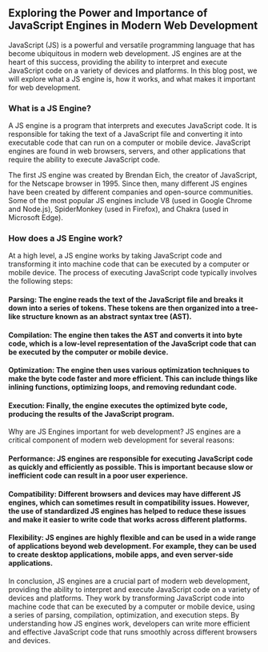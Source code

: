 ## Exploring the Power and Importance of JavaScript Engines in Modern Web Development

JavaScript (JS) is a powerful and versatile programming language that has become ubiquitous in modern web development. JS engines are at the heart of this success, providing the ability to interpret and execute JavaScript code on a variety of devices and platforms. In this blog post, we will explore what a JS engine is, how it works, and what makes it important for web development.

### What is a JS Engine?
A JS engine is a program that interprets and executes JavaScript code. It is responsible for taking the text of a JavaScript file and converting it into executable code that can run on a computer or mobile device. JavaScript engines are found in web browsers, servers, and other applications that require the ability to execute JavaScript code.

The first JS engine was created by Brendan Eich, the creator of JavaScript, for the Netscape browser in 1995. Since then, many different JS engines have been created by different companies and open-source communities. Some of the most popular JS engines include V8 (used in Google Chrome and Node.js), SpiderMonkey (used in Firefox), and Chakra (used in Microsoft Edge).

### How does a JS Engine work?
At a high level, a JS engine works by taking JavaScript code and transforming it into machine code that can be executed by a computer or mobile device. The process of executing JavaScript code typically involves the following steps:

#### Parsing: The engine reads the text of the JavaScript file and breaks it down into a series of tokens. These tokens are then organized into a tree-like structure known as an abstract syntax tree (AST).

#### Compilation: The engine then takes the AST and converts it into byte code, which is a low-level representation of the JavaScript code that can be executed by the computer or mobile device.

#### Optimization: The engine then uses various optimization techniques to make the byte code faster and more efficient. This can include things like inlining functions, optimizing loops, and removing redundant code.

#### Execution: Finally, the engine executes the optimized byte code, producing the results of the JavaScript program.

Why are JS Engines important for web development?
JS engines are a critical component of modern web development for several reasons:

#### Performance: JS engines are responsible for executing JavaScript code as quickly and efficiently as possible. This is important because slow or inefficient code can result in a poor user experience.

#### Compatibility: Different browsers and devices may have different JS engines, which can sometimes result in compatibility issues. However, the use of standardized JS engines has helped to reduce these issues and make it easier to write code that works across different platforms.

#### Flexibility: JS engines are highly flexible and can be used in a wide range of applications beyond web development. For example, they can be used to create desktop applications, mobile apps, and even server-side applications.

In conclusion, JS engines are a crucial part of modern web development, providing the ability to interpret and execute JavaScript code on a variety of devices and platforms. They work by transforming JavaScript code into machine code that can be executed by a computer or mobile device, using a series of parsing, compilation, optimization, and execution steps. By understanding how JS engines work, developers can write more efficient and effective JavaScript code that runs smoothly across different browsers and devices.
